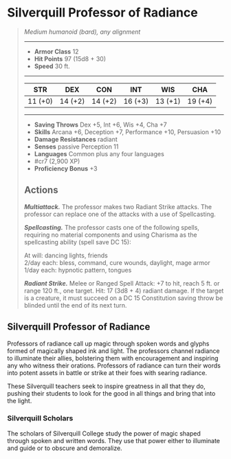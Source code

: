 # Silverquill Professor of Radiance
>*Medium humanoid (bard), any alignment*
>___
>- **Armor Class** 12
>- **Hit Points** 97 (15d8 + 30)
>- **Speed** 30 ft.
>___
>|STR|DEX|CON|INT|WIS|CHA|
>|:---:|:---:|:---:|:---:|:---:|:---:|
>|11 (+0)|14 (+2)|14 (+2)|16 (+3)|13 (+1)|19 (+4)|
>___
>- **Saving Throws** Dex +5, Int +6, Wis +4, Cha +7
>- **Skills** Arcana +6, Deception +7, Performance +10, Persuasion +10
>- **Damage Resistances** radiant
>- **Senses** passive Perception 11
>- **Languages** Common plus any four languages
>- #cr7 (2,900 XP)
>- **Proficiency Bonus** +3
>## Actions
>***Multiattack.*** The professor makes two Radiant Strike attacks. The professor can replace one of the attacks with a use of Spellcasting.  
>
>***Spellcasting.*** The professor casts one of the following spells, requiring no material components and using Charisma as the spellcasting ability (spell save DC 15):  
>
>At will: dancing lights, friends  
>2/day each: bless, command, cure wounds, daylight, mage armor  
>1/day each: hypnotic pattern, tongues  
>
>
>***Radiant Strike.*** Melee  or Ranged Spell Attack: +7 to hit, reach 5 ft. or range 120 ft., one target. Hit: 17 (3d8 + 4) radiant damage. If the target is a creature, it must succeed on a DC 15 Constitution saving throw be blinded until the end of its next turn.

## Silverquill Professor of Radiance

Professors of radiance call up magic through spoken words and glyphs formed of magically shaped ink and light. The professors channel radiance to illuminate their allies, bolstering them with encouragement and inspiring any who witness their orations. Professors of radiance can turn their words into potent assets in battle or strike at their foes with searing radiance.

These Silverquill teachers seek to inspire greatness in all that they do, pushing their students to look for the good in all things and bring that into the light.

### Silverquill Scholars
The scholars of Silverquill College study the power of magic shaped through spoken and written words. They use that power either to illuminate and guide or to obscure and demoralize.